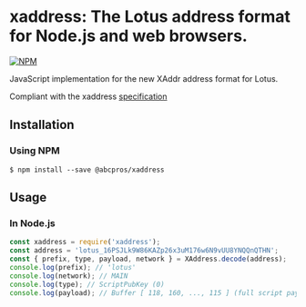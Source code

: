 # xaddress: The Lotus address format for Node.js and web browsers.

[![NPM](https://nodei.co/npm/cashaddrjs.png?downloads=true)](https://nodei.co/npm/cashaddrjs/)

JavaScript implementation for the new XAddr address format for Lotus.

Compliant with the xaddress [specification](https://givelotus.org/docs/specs/lotus/addresses)

## Installation

### Using NPM

```bsh
$ npm install --save @abcpros/xaddress
```

## Usage

### In Node.js

```javascript
const xaddress = require('xaddress');
const address = 'lotus_16PSJLk9W86KAZp26x3uM176w6N9vUU8YNQQnQTHN';
const { prefix, type, payload, network } = XAddress.decode(address);
console.log(prefix); // 'lotus'
console.log(network); // MAIN
console.log(type); // ScriptPubKey (0)
console.log(payload); // Buffer [ 118, 160, ..., 115 ] (full script payload)
```